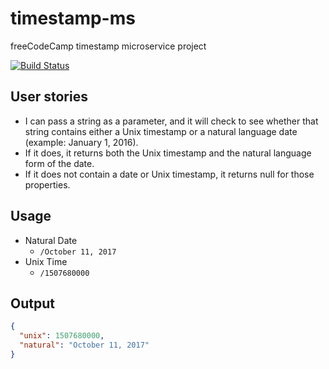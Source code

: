 # timestamp-ms
freeCodeCamp timestamp microservice project

[![Build Status](https://travis-ci.org/kevcomedia/timestamp-ms.svg?branch=master)](https://travis-ci.org/kevcomedia/timestamp-ms)

## User stories

- I can pass a string as a parameter, and it will check to see whether that
string contains either a Unix timestamp or a natural language date (example:
January 1, 2016).
- If it does, it returns both the Unix timestamp and the natural language form
of the date.
- If it does not contain a date or Unix timestamp, it returns null for those
properties.

## Usage

- Natural Date
  - `/October 11, 2017`
- Unix Time
  - `/1507680000`

## Output

```json
{
  "unix": 1507680000,
  "natural": "October 11, 2017"
}
```
